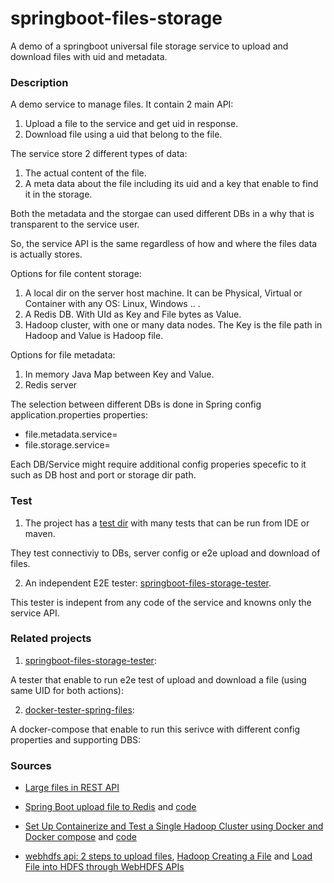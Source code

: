 # springboot-files-storage

A demo of a springboot universal file storage service to upload and download files with uid and metadata.

### Description

A demo service to manage files. It contain 2 main API:
1. Upload a file to the service and get uid in response.
2. Download file using a uid that belong to the file.

The service store 2 different types of data:
1. The actual content of the file.
2. A meta data about the file including its uid and a key that enable to find it in the storage.

Both the metadata and the storgae can used different DBs in a why that is transparent to the service user.

So, the service API is the same regardless of how and where the files data is actually stores.

Options for file content storage:
1. A local dir on the server host machine. It can be Physical, Virtual or Container with any OS: Linux, Windows .. .
2. A Redis DB. With UId as Key and File bytes as Value.
3. Hadoop cluster, with one or many data nodes. The Key is the file path in Hadoop and Value is Hadoop file.

Options for file metadata:
1. In memory Java Map between Key and Value.
2. Redis server

The selection between different DBs is done in Spring config application.properties properties:
- file.metadata.service=
- file.storage.service=

Each DB/Service might require additional config properies specefic to it such as DB host and port or storage dir path.

### Test
1. The project has a [test dir](https://github.com/orbartal/springboot-files-storage/tree/main/backend/src/test/java/orbartal/demo/springboot/files/storage) with many tests that can be run from IDE or maven. 

They test connectiviy to DBs, server config or e2e upload and download of files.

2. An independent E2E tester: [springboot-files-storage-tester](https://github.com/orbartal/springboot-files-storage-tester).

This tester is indepent from any code of the service and knowns only the service API.

### Related projects
1. [springboot-files-storage-tester](https://github.com/orbartal/springboot-files-storage-tester):

A tester that enable to run e2e test of upload and download a file (using same UID for both actions):

2. [docker-tester-spring-files](https://github.com/orbartal/docker-tester-spring-files):

A docker-compose that enable to run this serivce with different config properties and supporting DBS: 

### Sources

- [Large files in REST API](https://dba-presents.com/jvm/java/278-large-files-in-rest-api)

- [Spring Boot upload file to Redis](https://frontbackend.com/spring-boot/spring-boot-upload-file-to-redis) and [code](https://github.com/martinwojtus/tutorials/tree/master/spring-boot/upload-file-to-redis)

- [Set Up Containerize and Test a Single Hadoop Cluster using Docker and Docker compose](https://www.section.io/engineering-education/set-up-containerize-and-test-a-single-hadoop-cluster-using-docker-and-docker-compose/) and [code](https://github.com/big-data-europe/docker-hadoop)

- [webhdfs api: 2 steps to upload files](https://hadoop.apache.org/docs/r1.0.4/webhdfs.html#FsURIvsHTTP_URL), [Hadoop Creating a File](https://hevodata.com/learn/webhdfs/) and [Load File into HDFS through WebHDFS APIs
](https://kontext.tech/article/460/load-file-into-hdfs-through-webhdfs-apis)
